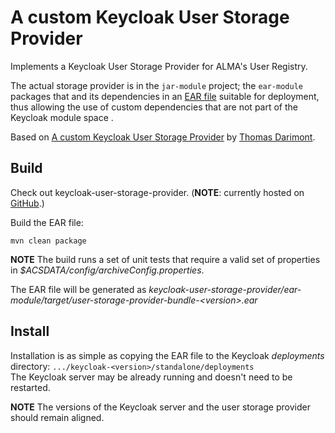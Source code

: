 # A custom Keycloak User Storage Provider

Implements a Keycloak User Storage Provider for
ALMA's User Registry.  

The actual storage provider is in the `jar-module` project; the `ear-module`
packages that and its dependencies in an 
[EAR file](https://en.wikipedia.org/wiki/EAR_(file_format))
suitable for deployment, thus allowing
the use of custom dependencies that are not part of the
Keycloak module space .

Based on 
[A custom Keycloak User Storage Provider](https://github.com/thomasdarimont/keycloak-user-storage-provider-demo) 
by [Thomas Darimont](https://github.com/thomasdarimont).

## Build

Check out keycloak-user-storage-provider. (**NOTE**: 
currently
hosted on 
[GitHub](https://github.com/amchavan/keycloak-user-storage-provider).)

Build the EAR file:

    mvn clean package

**NOTE** The build runs a set of unit tests that require 
a valid set of properties in _$ACSDATA/config/archiveConfig.properties_.

The EAR file will be generated as _keycloak-user-storage-provider/ear-module/target/user-storage-provider-bundle-&lt;version&gt;.ear_

## Install

Installation is as simple as copying the EAR file to the Keycloak
_deployments_ directory: `.../keycloak-<version>/standalone/deployments`  
The Keycloak server may be already running and doesn't need to be restarted.

**NOTE** The versions of the Keycloak server and the user storage provider should remain aligned.
